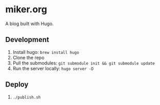 # miker.org

A blog built with Hugo.

## Development

1) Install hugo: `brew install hugo`
2) Clone the repo
3) Pull the submodules: `git submodule init && git submodule update`
4) Run the server locally: `hugo server -D`

## Deploy

1) `./publish.sh`
